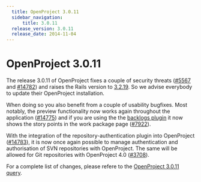 ```yaml
---
  title: OpenProject 3.0.11
  sidebar_navigation:
      title: 3.0.11
  release_version: 3.0.11
  release_date: 2014-11-04
---
```



# OpenProject 3.0.11

The release 3.0.11 of OpenProject fixes a couple of security threats
([\#5567](https://community.openproject.org/work_packages/5567 "[security] fixed back url verification (closed)")
and
[\#14782](https://community.openproject.org/work_packages/14782 "Disable redirection to a different subdirectory after login (closed)"))
and raises the Rails version to
[3.2.19](http://weblog.rubyonrails.org/2014/7/2/Rails_3_2_19_4_0_7_and_4_1_3_have_been_released/).
So we advise everybody to update their OpenProject installation.

When doing so you also benefit from a couple of usability bugfixes. Most
notably, the preview functionality now works again throughout the
application
([\#14775](https://community.openproject.org/work_packages/14775 "Preview not working for new forum messages (closed)"))
and if you are using the the [backlogs
plugin](https://github.com/finnlabs/openproject-backlogs) it now shows
the story points in the work package page
([\#7922](https://community.openproject.org/work_packages/7922 "Story Points not visible in WP Show (closed)")).

With the integration of the repository-authentication plugin into
OpenProject
([\#14783](https://community.openproject.org/work_packages/14783 "Port whole functionality of openproject-repository_authentication into the core (closed)")),
it is now once again possible to manage authentication and authorisation
of SVN repositories with OpenProject. The same will be allowed for Git
repositories with OpenProject 4.0
([\#3708](https://community.openproject.org/work_packages/3708 "Release OpenProject 4.0 (closed)")).

For a complete list of changes, please refere to the [OpenProject 3.0.11
query](https://community.openproject.org/versions/423).


